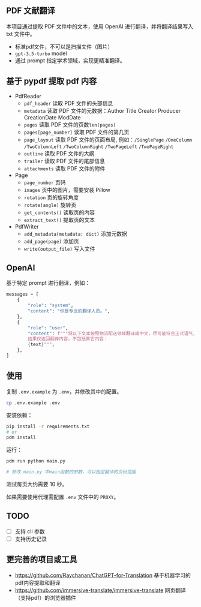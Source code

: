## PDF 文献翻译

本项目通过提取 PDF 文件中的文本，使用 OpenAI 进行翻译，并将翻译结果写入 txt 文件中。

- 标准pdf文件，不可以是扫描文件（图片）
- `gpt-3.5-turbo` model
- 通过 prompt 指定学术领域，实现更精准翻译。

## 基于 pypdf 提取 pdf 内容

- PdfReader
  - `pdf_header` 读取 PDF 文件的头部信息
  - `metadata` 读取 PDF 文件的元数据：Author Title Creator Producer CreationDate ModDate
  - `pages` 读取 PDF 文件的页数`len(pages)`
  - `pages[page_number]` 读取 PDF 文件的第几页
  - `page_layout` 读取 PDF 文件的页面布局, 例如：`/SinglePage` `/OneColumn` `/TwoColumnLeft` `/TwoColumnRight` `/TwoPageLeft` `/TwoPageRight`
  - `outline` 读取 PDF 文件的大纲
  - `trailer` 读取 PDF 文件的尾部信息
  - `attachments` 读取 PDF 文件的附件
- Page
  - `page_number` 页码
  - `images` 页中的图片，需要安装 Pillow
  - `rotation` 页的旋转角度
  - `rotate(angle)` 旋转页
  - `get_contents()` 读取页的内容
  - `extract_text()` 提取页的文本
- PdfWriter
  - `add_metadata(metadata: dict)` 添加元数据
  - `add_page(page)` 添加页
  - `write(output_file)` 写入文件

## OpenAI

基于特定 prompt 进行翻译，例如：

```python
messages = [
    {
        "role": "system",
        "content": "你是专业的翻译人员。",
    },
    {
        "role": "user",
        "content": f"""将以下文本按照物流配送领域翻译成中文，尽可能符合正式语气，并保留原文格式，\
        结果仅返回翻译内容，不包括其它内容：
        {text}""",
    },
]
```

## 使用

复制 `.env.example` 为 `.env`，并修改其中的配置。

```sh
cp .env.example .env
```

安装依赖：

```sh
pip install -r requirements.txt
# or
pdm install
```

运行：

```sh
pdm run python main.py

# 修改 main.py 中main函数的参数，可以指定翻译的页码范围
```

测试每页大约需要 10 秒。

如果需要使用代理需配置 `.env` 文件中的 `PROXY`。

## TODO

- [ ] 支持 cli 参数
- [ ] 支持历史记录

## 更完善的项目或工具

- https://github.com/Raychanan/ChatGPT-for-Translation 基于机器学习的pdf内容提取和翻译
- https://github.com/immersive-translate/immersive-translate 网页翻译（支持pdf）的浏览器插件
